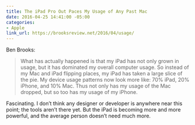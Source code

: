 ```yaml
---
title: The iPad Pro Out Paces My Usage of Any Past Mac
date: 2016-04-25 14:41:00 -05:00
categories:
- Apple
link_url: https://brooksreview.net/2016/04/usage/
---
```


Ben Brooks:

> What has actually happened is that my iPad has not only grown in usage, but it has dominated my overall computer usage. So instead of my Mac and iPad flipping places, my iPad has taken a large slice of the pie. My device usage patterns now look more like: 70% iPad, 20% iPhone, and 10% Mac. Thus not only has my usage of the Mac dropped, but so too has my usage of my iPhone.

Fascinating. I don’t think any designer or developer is anywhere near this point; the tools aren’t there yet. But the iPad is becoming more and more powerful, and the average person doesn’t need much more.
